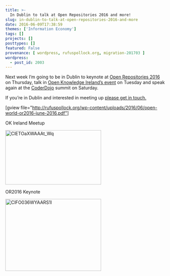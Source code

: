 ```yaml
---
title: >-
  In Dublin to talk at Open Repositories 2016 and more!
slug: in-dublin-to-talk-at-open-repositories-2016-and-more
date: 2016-06-09T17:38:59
themes: ['Information Economy']
tags: []
projects: []
posttypes: []
featured: False
provenance: [ wordpress, rufuspollock.org, migration-201703 ]
wordpress:
  - post_id: 2003
---
```


Next week I’m going to be in Dublin to keynote at [Open Repositories 2016](http://or2016.net/) on Thursday, talk in [Open Knowledge Ireland’s event](https://ti.to/open-knowledge-ireland/knowledge-preservation/) on Tuesday and speak again at the [CoderDojo](http://launchd.io/speakers) summit on Saturday.

If you’re in Dublin and interested in meeting up [please get in touch.](http://rufuspollock.org/about/)

[gview file="http://rufuspollock.org/wp-content/uploads/2016/06/open-world-or2016-june-2016.pdf"]

OK Ireland Meetup

<a href="http://rufuspollock.org/wp-content/uploads/2016/06/ClETOaXWAAAt_Wq.jpg"><img src="http://rufuspollock.org/wp-content/uploads/2016/06/ClETOaXWAAAt_Wq-300x170.jpg" alt="ClETOaXWAAAt_Wq" width="300" height="170" class="alignnone size-medium wp-image-2016" /></a>

OR2016 Keynote

<a href="http://rufuspollock.org/wp-content/uploads/2016/06/ClFO036WYAARS1l.jpg"><img src="http://rufuspollock.org/wp-content/uploads/2016/06/ClFO036WYAARS1l-300x225.jpg" alt="ClFO036WYAARS1l" width="300" height="225" class="alignnone size-medium wp-image-2015" /></a>

